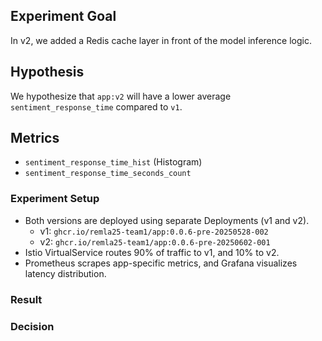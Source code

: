 ## Experiment Goal
In v2, we added a Redis cache layer in front of the model inference logic.

## Hypothesis
We hypothesize that `app:v2` will have a lower average `sentiment_response_time` compared to `v1`.

## Metrics
- `sentiment_response_time_hist` (Histogram)
- `sentiment_response_time_seconds_count`

### Experiment Setup
- Both versions are deployed using separate Deployments (v1 and v2).
    - v1: `ghcr.io/remla25-team1/app:0.0.6-pre-20250528-002`
    - v2: `ghcr.io/remla25-team1/app:0.0.6-pre-20250602-001`
- Istio VirtualService routes 90% of traffic to v1, and 10% to v2.
- Prometheus scrapes app-specific metrics, and Grafana visualizes latency distribution.

### Result


### Decision


